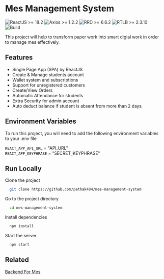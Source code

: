 
# Mes Management System

![ReactJS >= 18.2](https://img.shields.io/badge/ReactJS-%3E%3D18.2-61DBFB)
![Axios >= 1.2.2](https://img.shields.io/badge/Axios-%3E%3D1.2.2-fb015b)
![RRD >= 6.6.2](https://img.shields.io/badge/RRD-%3E%3D6.6.2-blueviolet)
![RTLB >= 2.3.10](https://img.shields.io/badge/RTLB-2.3.1-orange)
![Build](https://img.shields.io/badge/test-pass-brightgreen)

This project will help to transform paper work into smart digial work in order to manage mes effectively. 






## Features
- Single Page App (SPA) by ReactJS
- Create & Manage students account
- Wallet system and subscriptions
- Support for unregistered customers
- Create/View Orders
- Automatic Attendance for students
- Extra Security for admin account
- Auto deduct balance if student is absent from more than 2 days.
## Environment Variables

To run this project, you will need to add the following environment variables to your .env file

`REACT_APP_API_URL` = "API_URL"\
`REACT_APP_KEYPHRASE` = "SECRET_KEYPHRASE"



## Run Locally

Clone the project

```bash
  git clone https://github.com/pathak404/mes-management-system
```

Go to the project directory

```bash
  cd mes-management-system
```

Install dependencies

```bash
  npm install
```

Start the server

```bash
  npm start
```




## Related
[Backend For Mes](https://github.com/pathak404/backend-for-mes)

